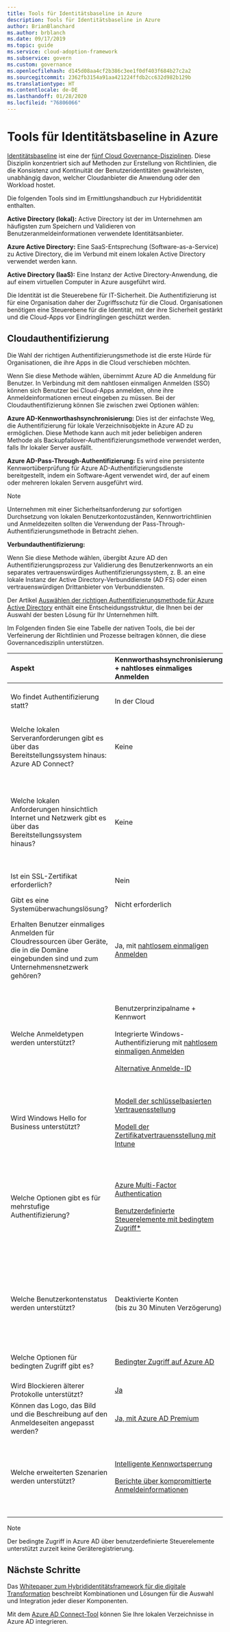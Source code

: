 ```yaml
---
title: Tools für Identitätsbaseline in Azure
description: Tools für Identitätsbaseline in Azure
author: BrianBlanchard
ms.author: brblanch
ms.date: 09/17/2019
ms.topic: guide
ms.service: cloud-adoption-framework
ms.subservice: govern
ms.custom: governance
ms.openlocfilehash: d145d08aa4cf2b386c3ee1f0df403f684b27c2a2
ms.sourcegitcommit: 2362fb3154a91aa421224ffdb2cc632d982b129b
ms.translationtype: HT
ms.contentlocale: de-DE
ms.lasthandoff: 01/28/2020
ms.locfileid: "76806066"
---
```

# <a name="identity-baseline-tools-in-azure"></a>Tools für Identitätsbaseline in Azure

[Identitätsbaseline](./index.md) ist eine der [fünf Cloud Governance-Disziplinen](../governance-disciplines.md). Diese Disziplin konzentriert sich auf Methoden zur Erstellung von Richtlinien, die die Konsistenz und Kontinuität der Benutzeridentitäten gewährleisten, unabhängig davon, welcher Cloudanbieter die Anwendung oder den Workload hostet.

Die folgenden Tools sind im Ermittlungshandbuch zur Hybrididentität enthalten.

**Active Directory (lokal):** Active Directory ist der im Unternehmen am häufigsten zum Speichern und Validieren von Benutzeranmeldeinformationen verwendete Identitätsanbieter.

**Azure Active Directory:** Eine SaaS-Entsprechung (Software-as-a-Service) zu Active Directory, die im Verbund mit einem lokalen Active Directory verwendet werden kann.

**Active Directory (IaaS):** Eine Instanz der Active Directory-Anwendung, die auf einem virtuellen Computer in Azure ausgeführt wird.

Die Identität ist die Steuerebene für IT-Sicherheit. Die Authentifizierung ist für eine Organisation daher der Zugriffsschutz für die Cloud. Organisationen benötigen eine Steuerebene für die Identität, mit der ihre Sicherheit gestärkt und die Cloud-Apps vor Eindringlingen geschützt werden.

## <a name="cloud-authentication"></a>Cloudauthentifizierung

Die Wahl der richtigen Authentifizierungsmethode ist die erste Hürde für Organisationen, die ihre Apps in die Cloud verschieben möchten.

Wenn Sie diese Methode wählen, übernimmt Azure AD die Anmeldung für Benutzer. In Verbindung mit dem nahtlosen einmaligen Anmelden (SSO) können sich Benutzer bei Cloud-Apps anmelden, ohne ihre Anmeldeinformationen erneut eingeben zu müssen. Bei der Cloudauthentifizierung können Sie zwischen zwei Optionen wählen:

**Azure AD-Kennworthashsynchronisierung:** Dies ist der einfachste Weg, die Authentifizierung für lokale Verzeichnisobjekte in Azure AD zu ermöglichen. Diese Methode kann auch mit jeder beliebigen anderen Methode als Backupfailover-Authentifizierungsmethode verwendet werden, falls Ihr lokaler Server ausfällt.

**Azure AD-Pass-Through-Authentifizierung:** Es wird eine persistente Kennwortüberprüfung für Azure AD-Authentifizierungsdienste bereitgestellt, indem ein Software-Agent verwendet wird, der auf einem oder mehreren lokalen Servern ausgeführt wird.

> [!NOTE]
> Unternehmen mit einer Sicherheitsanforderung zur sofortigen Durchsetzung von lokalen Benutzerkontozuständen, Kennwortrichtlinien und Anmeldezeiten sollten die Verwendung der Pass-Through-Authentifizierungsmethode in Betracht ziehen.

**Verbundauthentifizierung:**

Wenn Sie diese Methode wählen, übergibt Azure AD den Authentifizierungsprozess zur Validierung des Benutzerkennworts an ein separates vertrauenswürdiges Authentifizierungssystem, z. B. an eine lokale Instanz der Active Directory-Verbunddienste (AD FS) oder einen vertrauenswürdigen Drittanbieter von Verbunddiensten.

Der Artikel [Auswählen der richtigen Authentifizierungsmethode für Azure Active Directory](https://docs.microsoft.com/azure/security/azure-ad-choose-authn) enthält eine Entscheidungsstruktur, die Ihnen bei der Auswahl der besten Lösung für Ihr Unternehmen hilft.

Im Folgenden finden Sie eine Tabelle der nativen Tools, die bei der Verfeinerung der Richtlinien und Prozesse beitragen können, die diese Governancedisziplin unterstützen.

<!-- markdownlint-disable MD033 -->

|Aspekt|Kennworthashsynchronisierung + nahtloses einmaliges Anmelden|Passthrough-Authentifizierung + nahtloses einmaliges Anmelden|Verbund mit AD FS|
|:-----|:-----|:-----|:-----|
|Wo findet Authentifizierung statt?|In der Cloud|In der Cloud nach einem sicheren Kennwortüberprüfungsaustausch mit dem lokalen Authentifizierungs-Agent|Lokal|
|Welche lokalen Serveranforderungen gibt es über das Bereitstellungssystem hinaus: Azure AD Connect?|Keine|Ein Server für jeden zusätzlichen Authentifizierungs-Agent|Mindestens zwei AD FS-Server<br><br>Mindestens zwei WAP-Server im Umkreis-/DMZ-Netzwerk|
|Welche lokalen Anforderungen hinsichtlich Internet und Netzwerk gibt es über das Bereitstellungssystem hinaus?|Keine|[Ausgehender Internetzugriff](https://docs.microsoft.com/azure/active-directory/hybrid/how-to-connect-pta-quick-start) von den Servern, auf denen Authentifizierung-Agents ausgeführt werden|[Eingehender Internetzugriff](https://docs.microsoft.com/windows-server/identity/ad-fs/overview/ad-fs-requirements) auf WAP-Server im Umkreisnetzwerk<br><br>Eingehender Netzwerkzugriff auf AD FS-Server von WAP-Servern im Umkreisnetzwerk<br><br>Netzwerklastenausgleich|
|Ist ein SSL-Zertifikat erforderlich?|Nein|Nein|Ja|
|Gibt es eine Systemüberwachungslösung?|Nicht erforderlich|Agent-Status, bereitgestellt von [Azure Active Directory Admin Center](https://docs.microsoft.com/azure/active-directory/hybrid/tshoot-connect-pass-through-authentication)|[Azure AD Connect Health](https://docs.microsoft.com/azure/active-directory/hybrid/how-to-connect-health-adfs)|
|Erhalten Benutzer einmaliges Anmelden für Cloudressourcen über Geräte, die in die Domäne eingebunden sind und zum Unternehmensnetzwerk gehören?|Ja, mit [nahtlosem einmaligen Anmelden](https://docs.microsoft.com/azure/active-directory/hybrid/how-to-connect-sso)|Ja, mit [nahtlosem einmaligen Anmelden](https://docs.microsoft.com/azure/active-directory/hybrid/how-to-connect-sso)|Ja|
|Welche Anmeldetypen werden unterstützt?|Benutzerprinzipalname + Kennwort<br><br>Integrierte Windows-Authentifizierung mit [nahtlosem einmaligen Anmelden](https://docs.microsoft.com/azure/active-directory/hybrid/how-to-connect-sso)<br><br>[Alternative Anmelde-ID](https://docs.microsoft.com/azure/active-directory/hybrid/how-to-connect-install-custom)|Benutzerprinzipalname + Kennwort<br><br>Integrierte Windows-Authentifizierung mit [nahtlosem einmaligen Anmelden](https://docs.microsoft.com/azure/active-directory/hybrid/how-to-connect-sso)<br><br>[Alternative Anmelde-ID](https://docs.microsoft.com/azure/active-directory/hybrid/how-to-connect-pta-faq)|Benutzerprinzipalname + Kennwort<br><br>sAMAccountName + Kennwort<br><br>Integrierte Windows-Authentifizierung<br><br>[Zertifikat- und Smartcard-Authentifizierung](https://docs.microsoft.com/windows-server/identity/ad-fs/operations/configure-user-certificate-authentication)<br><br>[Alternative Anmelde-ID](https://docs.microsoft.com/windows-server/identity/ad-fs/operations/configuring-alternate-login-id)|
|Wird Windows Hello for Business unterstützt?|[Modell der schlüsselbasierten Vertrauensstellung](https://docs.microsoft.com/windows/security/identity-protection/hello-for-business/hello-identity-verification)<br><br>[Modell der Zertifikatvertrauensstellung mit Intune](https://microscott.azurewebsites.net/2017/12/16/setting-up-windows-hello-for-business-with-intune)|[Modell der schlüsselbasierten Vertrauensstellung](https://docs.microsoft.com/windows/security/identity-protection/hello-for-business/hello-identity-verification)<br><br>[Modell der Zertifikatvertrauensstellung mit Intune](https://microscott.azurewebsites.net/2017/12/16/setting-up-windows-hello-for-business-with-intune)|[Modell der schlüsselbasierten Vertrauensstellung](https://docs.microsoft.com/windows/security/identity-protection/hello-for-business/hello-identity-verification)<br><br>[Modell der Zertifikatvertrauensstellung](https://docs.microsoft.com/windows/security/identity-protection/hello-for-business/hello-key-trust-adfs)|
|Welche Optionen gibt es für mehrstufige Authentifizierung?|[Azure Multi-Factor Authentication](https://docs.microsoft.com/azure/multi-factor-authentication)<br><br>[Benutzerdefinierte Steuerelemente mit bedingtem Zugriff*](https://docs.microsoft.com/azure/active-directory/conditional-access/controls#custom-controls-preview)|[Azure Multi-Factor Authentication](https://docs.microsoft.com/azure/multi-factor-authentication)<br><br>[Benutzerdefinierte Steuerelemente mit bedingtem Zugriff*](https://docs.microsoft.com/azure/active-directory/conditional-access/controls#custom-controls-preview)|[Azure Multi-Factor Authentication](https://docs.microsoft.com/azure/multi-factor-authentication)<br><br>[Azure Multi-Factor Authentication-Server](https://docs.microsoft.com/azure/active-directory/authentication/howto-mfaserver-deploy)<br><br>[Multi-Factor Authentication von Drittanbietern](https://docs.microsoft.com/windows-server/identity/ad-fs/operations/configure-additional-authentication-methods-for-ad-fs)<br><br>[Benutzerdefinierte Steuerelemente mit bedingtem Zugriff*](https://docs.microsoft.com/azure/active-directory/conditional-access/controls#custom-controls-preview)|
|Welche Benutzerkontenstatus werden unterstützt?|Deaktivierte Konten<br>(bis zu 30 Minuten Verzögerung)|Deaktivierte Konten<br><br>Konto gesperrt<br><br>Konto abgelaufen<br><br>Kennwort abgelaufen<br><br>Anmeldestunden|Deaktivierte Konten<br><br>Konto gesperrt<br><br>Konto abgelaufen<br><br>Kennwort abgelaufen<br><br>Anmeldestunden|
|Welche Optionen für bedingten Zugriff gibt es?|[Bedingter Zugriff auf Azure AD](https://docs.microsoft.com/azure/active-directory/active-directory-conditional-access-azure-portal)|[Bedingter Zugriff auf Azure AD](https://docs.microsoft.com/azure/active-directory/active-directory-conditional-access-azure-portal)|[Bedingter Zugriff auf Azure AD](https://docs.microsoft.com/azure/active-directory/active-directory-conditional-access-azure-portal)<br><br>[AD FS-Anspruchsregeln](https://adfshelp.microsoft.com/AadTrustClaims/ClaimsGenerator)|
|Wird Blockieren älterer Protokolle unterstützt?|[Ja](https://docs.microsoft.com/azure/active-directory/conditional-access/howto-baseline-protect-legacy-auth)|[Ja](https://docs.microsoft.com/azure/active-directory/conditional-access/howto-baseline-protect-legacy-auth)|[Ja](https://docs.microsoft.com/windows-server/identity/ad-fs/operations/access-control-policies-w2k12)|
|Können das Logo, das Bild und die Beschreibung auf den Anmeldeseiten angepasst werden?|[Ja, mit Azure AD Premium](https://docs.microsoft.com/azure/active-directory/customize-branding)|[Ja, mit Azure AD Premium](https://docs.microsoft.com/azure/active-directory/customize-branding)|[Ja](https://docs.microsoft.com/azure/active-directory/connect/active-directory-aadconnect-federation-management#customlogo)|
|Welche erweiterten Szenarien werden unterstützt?|[Intelligente Kennwortsperrung](https://docs.microsoft.com/azure/active-directory/active-directory-secure-passwords)<br><br>[Berichte über kompromittierte Anmeldeinformationen](https://docs.microsoft.com/azure/active-directory/active-directory-reporting-risk-events)|[Intelligente Kennwortsperrung](https://docs.microsoft.com/azure/active-directory/connect/active-directory-aadconnect-pass-through-authentication-smart-lockout)|Authentifizierungssystem mit geringer Wartezeit für mehrere Standorte<br><br>[AD FS-Extranetsperre](https://docs.microsoft.com/windows-server/identity/ad-fs/operations/configure-ad-fs-extranet-soft-lockout-protection)<br><br>[Integration in Identitätssysteme von Drittanbietern](https://docs.microsoft.com/azure/active-directory/connect/active-directory-aadconnect-federation-compatibility)|

<!-- markdownlint-enable MD033 -->

> [!NOTE]
> Der bedingte Zugriff in Azure AD über benutzerdefinierte Steuerelemente unterstützt zurzeit keine Geräteregistrierung.

## <a name="next-steps"></a>Nächste Schritte

Das [Whitepaper zum Hybrididentitätsframework für die digitale Transformation](https://resources.office.com/ww-landing-M365E-EMS-IDAM-Hybrid-Identity-WhitePaper.html) beschreibt Kombinationen und Lösungen für die Auswahl und Integration jeder dieser Komponenten.

Mit dem [Azure AD Connect-Tool](https://aka.ms/aadconnectwiz) können Sie Ihre lokalen Verzeichnisse in Azure AD integrieren.
